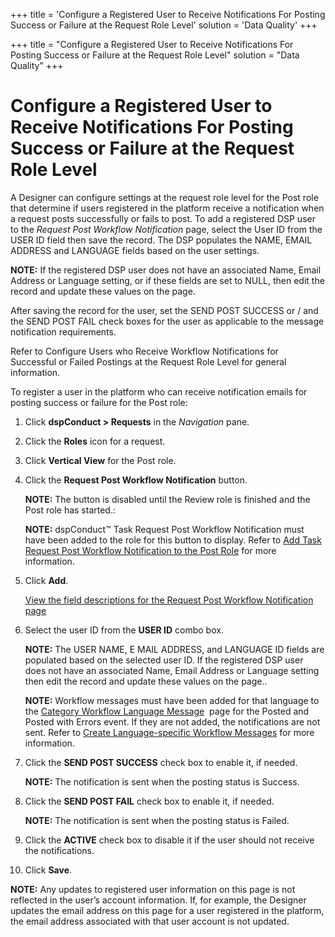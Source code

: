 +++
title = 'Configure a Registered User to Receive Notifications For Posting Success or Failure at the Request Role Level'
solution = 'Data Quality'
+++

+++
title = "Configure a Registered User to Receive Notifications For Posting Success or Failure at the Request Role Level"
solution = "Data Quality"
+++

# Configure a Registered User to Receive Notifications For Posting Success or Failure at the Request Role Level

A Designer can configure settings at the request role level for the Post
role that determine if users registered in the platform receive a
notification when a request posts successfully or fails to post. To add
a registered DSP user to the *Request Post Workflow Notification* page,
select the User ID from the USER ID field then save the record. The DSP
populates the NAME, EMAIL ADDRESS and LANGUAGE fields based on the user
settings.

**NOTE:** If the registered DSP user does not have an associated Name,
Email Address or Language setting, or if these fields are set to NULL,
then edit the record and update these values on the page.

After saving the record for the user, set the SEND POST SUCCESS or / and
the SEND POST FAIL check boxes for the user as applicable to the message
notification requirements.

Refer to Configure Users who Receive Workflow Notifications for
Successful or Failed Postings at the Request Role Level for general
information.

To register a user in the platform who can receive notification emails
for posting success or failure for the Post role:

1.  Click <span style="font-weight: bold;">dspConduct \> Requests</span>
    in the <span style="font-style: italic;">Navigation</span> pane.

2.  Click the <span style="font-weight: bold;">Roles</span> icon for a
    request.

3.  Click <span style="font-weight: bold;">Vertical View</span> for the
    Post role.

4.  Click the <span style="font-weight: bold;">Request Post Workflow
    Notification</span> button.
    
    **NOTE:** The button is disabled until the Review role is finished
    and the Post role has started.:
    
    **NOTE:** dspConduct™ Task Request Post Workflow Notification must
    have been added to the role for this button to display. Refer to
    [Add Task Request Post Workflow Notification to the Post
    Role](Send_Workflow_Notifications_when_a_Post_Fails_or_Succeeds.htm#Add_Task_Request_Post_Workflow_Notification_to_the_Post_Role)
    for more information.

5.  Click <span style="font-weight: bold;">Add</span>.
    
    [View the field descriptions for the Request Post Workflow
    Notification
    page](../Page_Desc/Request_Post_Workflow_Notification.htm)

6.  Select the user ID from the <span style="font-weight: bold;">USER
    ID</span> combo box.
    
    **NOTE:** The USER NAME, E MAIL ADDRESS, and LANGUAGE ID fields are
    populated based on the selected user ID. If the registered DSP user
    does not have an associated Name, Email Address or Language setting
    then edit the record and update these values on the page..
    
    **NOTE:** Workflow messages must have been added for that language
    to the [Category Workflow Language
    Message](../Page_Desc/Category_Workflow_Language_Message_H.htm)
     page for the Posted and Posted with Errors event. If they are not
    added, the notifications are not sent. Refer to [Create
    Language-specific Workflow
    Messages](Create_Language-specific_Workflow_Messages_for_a_Category.htm)
    for more information.

7.  Click the <span style="font-weight: bold;">SEND POST SUCCESS</span>
    check box to enable it, if needed.
    
    **NOTE:** The notification is sent when the posting status is
    Success.

8.  Click the <span style="font-weight: bold;">SEND POST FAIL</span>
    check box to enable it, if needed.
    
    **NOTE:** The notification is sent when the posting status is
    Failed.

9.  Click the **ACTIVE** check box to disable it if the user should not
    receive the notifications.

10. Click <span style="font-weight: bold;">Save</span>.

**NOTE:** Any updates to registered user information on this page is not
reflected in the user’s account information. If, for example, the
Designer updates the email address on this page for a user registered in
the platform, the email address associated with that user account is not
updated.
